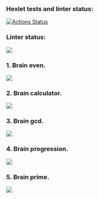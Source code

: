 ### Hexlet tests and linter status:
[![Actions Status](https://github.com/Maxencio/frontend-project-44/workflows/hexlet-check/badge.svg)](https://github.com/Maxencio/frontend-project-44/actions)
### Linter status:
<a href="https://codeclimate.com/github/Maxencio/frontend-project-44/maintainability"><img src="https://api.codeclimate.com/v1/badges/016f2ac2c3ca8e240a74/maintainability" /></a>
### 1. Brain even.
<a href="https://asciinema.org/a/0stOa9iFN56MAcJzw9fmp53Gy" target="_blank"><img src="https://asciinema.org/a/0stOa9iFN56MAcJzw9fmp53Gy.svg" /></a>
### 2. Brain calculator.
<a href="https://asciinema.org/a/UBl5MJ9yetmCV2bmSF5kqhss2" target="_blank"><img src="https://asciinema.org/a/UBl5MJ9yetmCV2bmSF5kqhss2.svg" /></a>
### 3. Brain gcd.
<a href="https://asciinema.org/a/FZceIlyqOxu80UTJITUJxSr5p" target="_blank"><img src="https://asciinema.org/a/FZceIlyqOxu80UTJITUJxSr5p.svg" /></a>
### 4. Brain progression.
<a href="https://asciinema.org/a/YAzjMbFwkkX15EHlVu3eHGguD" target="_blank"><img src="https://asciinema.org/a/YAzjMbFwkkX15EHlVu3eHGguD.svg" /></a>
### 5. Brain prime.
<a href="https://asciinema.org/a/SwT6UZ0okCoyIgl7IM4hLiZ8U" target="_blank"><img src="https://asciinema.org/a/SwT6UZ0okCoyIgl7IM4hLiZ8U.svg" /></a>

